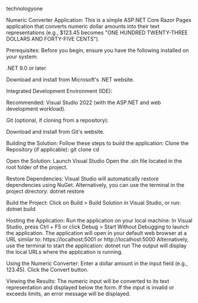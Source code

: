 technologyone

Numeric Converter Application:
This is a simple ASP.NET Core Razor Pages application that converts numeric dollar amounts into their text representations (e.g., $123.45 becomes "ONE HUNDRED TWENTY-THREE DOLLARS AND FORTY-FIVE CENTS").

Prerequisites:
Before you begin, ensure you have the following installed on your system:

.NET 9.0 or later

Download and install from Microsoft's .NET website.
   
Integrated Development Environment (IDE):

Recommended: Visual Studio 2022 (with the ASP.NET and web development workload).

Git (optional, if cloning from a repository):

   Download and install from Git's website.

Building the Solution:
Follow these steps to build the application:
Clone the Repository (if applicable):
   git clone <repository-url>
   cd <repository-folder>

Open the Solution:
   Launch Visual Studio
   Open the .sln file located in the root folder of the project.

Restore Dependencies:
   Visual Studio will automatically restore dependencies using NuGet.
   Alternatively, you can use the terminal in the project directory:
   dotnet restore

Build the Project:
Click on Build > Build Solution in Visual Studio, or run:
   dotnet build
   
Hosting the Application:
Run the application on your local machine:
   In Visual Studio, press Ctrl + F5 or click Debug > Start Without Debugging to launch the application.
   The application will open in your default web browser at a URL similar to:
      https://localhost:5001
      or
      http://localhost:5000
   Alternatively, use the terminal to start the application:
      dotnet run
   The output will display the local URLs where the application is running.

Using the Numeric Converter:
Enter a dollar amount in the input field (e.g., 123.45).
Click the Convert button.

Viewing the Results:
The numeric input will be converted to its text representation and displayed below the form.
If the input is invalid or exceeds limits, an error message will be displayed.
